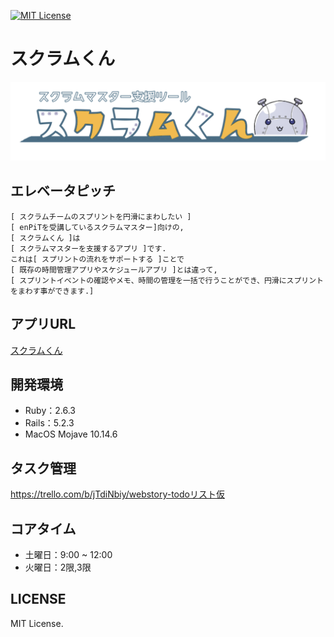 [![MIT License](http://img.shields.io/badge/license-MIT-blue.svg?style=flat)](https://github.com/Hamumayo55/Sukuramukun/blob/master/LICENSE)  
# スクラムくん   
[![product_name](https://github.com/Hamumayo55/Sukuramukun/blob/master/app/assets/images/product_readme.png)](https://sukuramukun.herokuapp.com/ )  
## エレベータピッチ 
```
[ スクラムチームのスプリントを円滑にまわしたい ]   
[ enPiTを受講しているスクラムマスター]向けの,   
[ スクラムくん ]は  
[ スクラムマスターを支援するアプリ ]です.   
これは[ スプリントの流れをサポートする ]ことで  
[ 既存の時間管理アプリやスケジュールアプリ ]とは違って,  
[ スプリントイベントの確認やメモ、時間の管理を一括で行うことができ、円滑にスプリントをまわす事ができます.]   
```

## アプリURL  
[スクラムくん](https://sukuramukun.herokuapp.com/)  
   
## 開発環境 
- Ruby：2.6.3
- Rails：5.2.3  
- MacOS Mojave 10.14.6  

## タスク管理
https://trello.com/b/jTdiNbiy/webstory-todoリスト仮  


## コアタイム 
- 土曜日：9:00 ~ 12:00  
- 火曜日：2限,3限  

## LICENSE  
MIT License.
